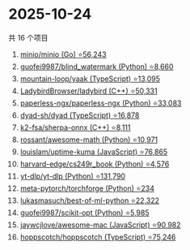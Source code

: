 # 2025-10-24

共 16 个项目

<!-- BEGIN GITHUB -->
<!-- 最后更新时间 2025-10-24 02:13:43 +0800 -->
1. [minio/minio (Go) ⭐56,243](https://github.com/minio/minio)
1. [guofei9987/blind_watermark (Python) ⭐8,660](https://github.com/guofei9987/blind_watermark)
1. [mountain-loop/yaak (TypeScript) ⭐13,095](https://github.com/mountain-loop/yaak)
1. [LadybirdBrowser/ladybird (C++) ⭐50,331](https://github.com/LadybirdBrowser/ladybird)
1. [paperless-ngx/paperless-ngx (Python) ⭐33,083](https://github.com/paperless-ngx/paperless-ngx)
1. [dyad-sh/dyad (TypeScript) ⭐16,878](https://github.com/dyad-sh/dyad)
1. [k2-fsa/sherpa-onnx (C++) ⭐8,111](https://github.com/k2-fsa/sherpa-onnx)
1. [rossant/awesome-math (Python) ⭐10,971](https://github.com/rossant/awesome-math)
1. [louislam/uptime-kuma (JavaScript) ⭐76,865](https://github.com/louislam/uptime-kuma)
1. [harvard-edge/cs249r_book (Python) ⭐4,576](https://github.com/harvard-edge/cs249r_book)
1. [yt-dlp/yt-dlp (Python) ⭐131,790](https://github.com/yt-dlp/yt-dlp)
1. [meta-pytorch/torchforge (Python) ⭐234](https://github.com/meta-pytorch/torchforge)
1. [lukasmasuch/best-of-ml-python ⭐22,322](https://github.com/lukasmasuch/best-of-ml-python)
1. [guofei9987/scikit-opt (Python) ⭐5,985](https://github.com/guofei9987/scikit-opt)
1. [jaywcjlove/awesome-mac (JavaScript) ⭐90,982](https://github.com/jaywcjlove/awesome-mac)
1. [hoppscotch/hoppscotch (TypeScript) ⭐75,246](https://github.com/hoppscotch/hoppscotch)
<!-- END GITHUB -->